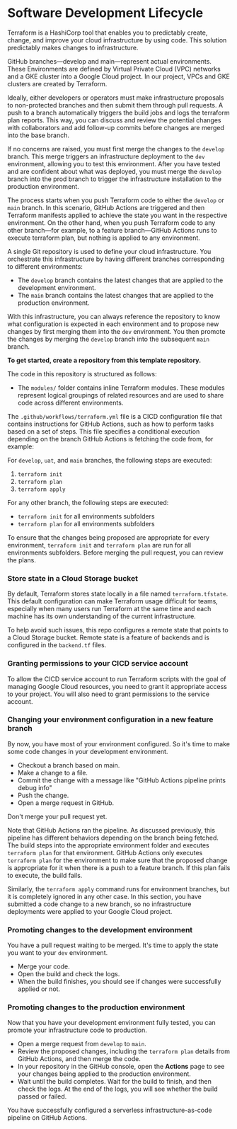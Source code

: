 # Software Development Lifecycle
Terraform is a HashiCorp tool that enables you to predictably create, change, and improve your cloud
infrastructure by using code. This solution predictably makes changes to infrastructure. 

GitHub branches—develop and main—represent actual environments. These Environments are defined by 
Virtual Private Cloud (VPC) networks and a GKE cluster into a Google Cloud project. In our project, 
VPCs and GKE clusters are created by Terraform.

Ideally, either developers or operators must make infrastructure proposals to non-protected branches
and then submit them through pull requests. A push to a branch automatically 
triggers the build jobs and logs the terraform plan reports. This way, you can discuss and review 
the potential changes with collaborators and add follow-up commits before changes are merged into the base branch.

If no concerns are raised, you must first merge the changes to the `develop` branch. This merge triggers 
an infrastructure deployment to the `dev` environment, allowing you to test this environment. After 
you have tested and are confident about what was deployed, you must merge the `develop` branch into the 
prod branch to trigger the infrastructure installation to the production environment.

The process starts when you push Terraform code to either the `develop` or `main` branch. In this scenario, 
GitHub Actions are triggered and then Terraform manifests applied to achieve the state you want in the 
respective environment. On the other hand, when you push Terraform code to any other branch—for 
example, to a feature branch—GitHub Actions runs to execute terraform plan, but nothing is applied to 
any environment.

A single Git repository is used to define your cloud infrastructure. You orchestrate this 
infrastructure by having different branches corresponding to different environments:

* The `develop` branch contains the latest changes that are applied to the development environment.
* The `main` branch contains the latest changes that are applied to the production environment.

With this infrastructure, you can always reference the repository to know what configuration is 
expected in each environment and to propose new changes by first merging them into the `dev` 
environment. You then promote the changes by merging the `develop` branch into the subsequent `main`
branch.

**To get started, create a repository from this template repository.**

The code in this repository is structured as follows:

* The `modules/` folder contains inline Terraform modules. These modules represent logical groupings 
of related resources and are used to share code across different environments.

The `.github/workflows/terraform.yml` file is a CICD configuration file that contains instructions 
for GitHub Actions, such as how to perform tasks based on a set of steps. This file specifies a 
conditional execution depending on the branch GitHub Actions is fetching the code from, for example:

For `develop`, `uat`, and `main` branches, the following steps are executed:

1. `terraform init`
2. `terraform plan`
3. `terraform apply`

For any other branch, the following steps are executed:

* `terraform init` for all environments subfolders
* `terraform plan` for all environments subfolders

To ensure that the changes being proposed are appropriate for every environment, `terraform init` and 
`terraform plan` are run for all environments subfolders. Before merging the pull request, you can 
review the plans.

### Store state in a Cloud Storage bucket
By default, Terraform stores state locally in a file named `terraform.tfstate`. This default 
configuration can make Terraform usage difficult for teams, especially when many users run 
Terraform at the same time and each machine has its own understanding of the current infrastructure.

To help avoid such issues, this repo configures a remote state that points to a Cloud Storage bucket.
Remote state is a feature of backends and is configured in the `backend.tf` files.

### Granting permissions to your CICD service account
To allow the CICD service account to run Terraform scripts with the goal of managing Google Cloud 
resources, you need to grant it appropriate access to your project. You will also need to grant 
permissions to the service account.


### Changing your environment configuration in a new feature branch
By now, you have most of your environment configured. So it's time to make some code changes in your 
development environment.

* Checkout a branch based on main.
* Make a change to a file.
* Commit the change with a message like "GitHub Actions pipeline prints debug info"
* Push the change.
* Open a merge request in GitHub.

Don't merge your pull request yet.

Note that GitHub Actions ran the pipeline. As discussed previously, this pipeline has different 
behaviors depending on the branch being fetched. The build steps into the appropriate environment 
folder and executes `terraform plan` for that environment. GitHub Actions only executes 
`terraform plan` for the environment to make sure that the proposed change is appropriate for it when there is a push to a 
feature branch. If this plan fails to execute, the build fails.

Similarly, the `terraform apply` command runs for environment branches, but it is completely ignored 
in any other case. In this section, you have submitted a code change to a new branch, so no 
infrastructure deployments were applied to your Google Cloud project.


### Promoting changes to the development environment
You have a pull request waiting to be merged. It's time to apply the state you want to your `dev` 
environment. 

* Merge your code.
* Open the build and check the logs.
* When the build finishes, you should see if changes were successfully applied or not.

### Promoting changes to the production environment
Now that you have your development environment fully tested, you can promote your infrastructure 
code to production. 

* Open a merge request from `develop` to `main`.
* Review the proposed changes, including the `terraform plan` details from GitHub Actions, and then 
merge the code.
* In your repository in the GitHub console, open the **Actions** page to see your changes being applied to the 
production environment.
* Wait until the build completes. Wait for the build to finish, and then check the logs. At the end 
of the logs, you will see whether the build passed or failed.

You have successfully configured a serverless infrastructure-as-code pipeline on GitHub Actions.

